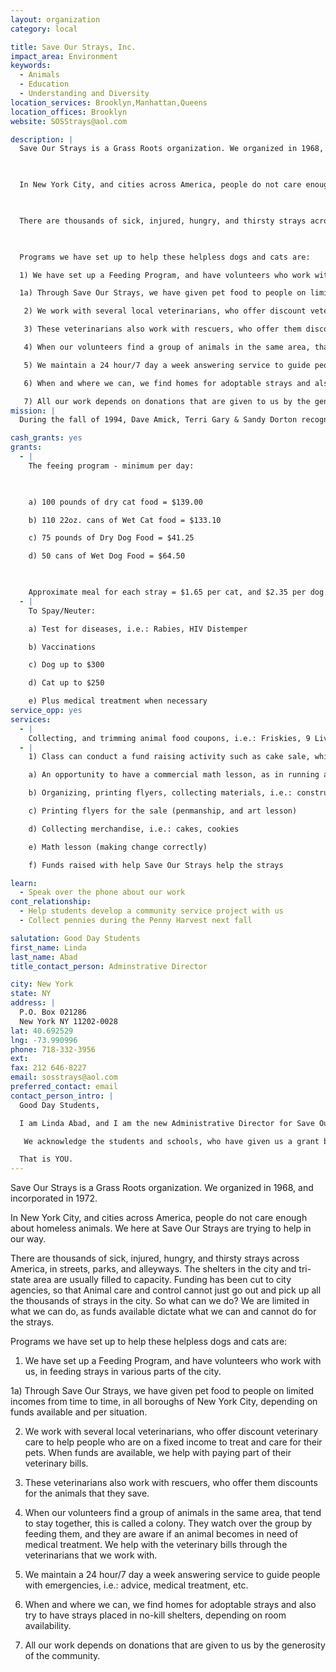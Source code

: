 ```yaml
---
layout: organization
category: local

title: Save Our Strays, Inc.
impact_area: Environment
keywords: 
  - Animals
  - Education
  - Understanding and Diversity
location_services: Brooklyn,Manhattan,Queens
location_offices: Brooklyn
website: SOSStrays@aol.com

description: |
  Save Our Strays is a Grass Roots organization. We organized in 1968, and incorporated in 1972.

  

  In New York City, and cities across America, people do not care enough about homeless animals. We here at Save Our Strays are trying to help in our way.

  

  There are thousands of sick, injured, hungry, and thirsty strays across America, in streets, parks, and alleyways. The shelters in the city and tri-state area are usually filled to capacity. Funding has been cut to city agencies, so that Animal care and control cannot just go out and pick up all the thousands of strays in the city. So what can we do? We are limited in what we can do, as funds available dictate what we can and cannot do for the strays.

  

  Programs we have set up to help these helpless dogs and cats are:

  1) We have set up a Feeding Program, and have volunteers who work with us, in feeding strays in various parts of the city.

  1a) Through Save Our Strays, we have given pet food to people on limited incomes from time to time, in all boroughs of New York City, depending on funds available and per situation.

   2) We work with several local veterinarians, who offer discount veterinary care to help people who are on a fixed income to treat and care for their pets. When funds are available, we help with paying part of their veterinary bills.

   3) These veterinarians also work with rescuers, who offer them discounts for the animals that they save.

   4) When our volunteers find a group of animals in the same area, that tend to stay together, this is called a colony. They watch over the group by feeding them, and they are aware if an animal becomes in need of medical treatment. We help with the veterinary bills through the veterinarians that we work with.

   5) We maintain a 24 hour/7 day a week answering service to guide people with emergencies, i.e.: advice, medical treatment, etc.

   6) When and where we can, we find homes for adoptable strays and also try to have strays placed in no-kill shelters, depending on room availability.

   7) All our work depends on donations that are given to us by the generosity of the community.
mission: |
  During the fall of 1994, Dave Amick, Terri Gary & Sandy Dorton recognized the problems confronting the stray cats in Pinellas County. These friends decided to form a non-profit, humane organization whose mission would be to shelter and re-home abandoned and homeless cats and kittens. 

cash_grants: yes
grants: 
  - |
    The feeing program - minimum per day:

    

    a) 100 pounds of dry cat food = $139.00

    b) 110 22oz. cans of Wet Cat food = $133.10

    c) 75 pounds of Dry Dog Food = $41.25

    d) 50 cans of Wet Dog Food = $64.50

    

    Approximate meal for each stray = $1.65 per cat, and $2.35 per dog. At this time, we feed approximately 165 stray cats, and 45 stray dogs a day.
  - |
    To Spay/Neuter:

    a) Test for diseases, i.e.: Rabies, HIV Distemper

    b) Vaccinations

    c) Dog up to $300

    d) Cat up to $250

    e) Plus medical treatment when necessary
service_opp: yes
services: 
  - |
    Collecting, and trimming animal food coupons, i.e.: Friskies, 9 Lives
  - |
    1) Class can conduct a fund raising activity such as cake sale, which benefits the class and the organization, i.e.:

    a) An opportunity to have a commercial math lesson, as in running a bakeshop

    b) Organizing, printing flyers, collecting materials, i.e.: construction paper, pens, and crayons

    c) Printing flyers for the sale (penmanship, and art lesson)

    d) Collecting merchandise, i.e.: cakes, cookies

    e) Math lesson (making change correctly)

    f) Funds raised with help Save Our Strays help the strays

learn: 
  - Speak over the phone about our work
cont_relationship: 
  - Help students develop a community service project with us
  - Collect pennies during the Penny Harvest next fall

salutation: Good Day Students
first_name: Linda
last_name: Abad
title_contact_person: Adminstrative Director

city: New York
state: NY
address: |
  P.O. Box 021286  
  New York NY 11202-0028
lat: 40.692529
lng: -73.990996
phone: 718-332-3956
ext: 
fax: 212 646-8227
email: sosstrays@aol.com
preferred_contact: email
contact_person_intro: |
  Good Day Students,

  I am Linda Abad, and I am the new Administrative Director for Save Our Strays, Inc. I have been with this organization since 1990, a total of 21 years. I arrange all staff schedules, and coordinate our programs, with the volunteer feeders, and rescuers. There are times that I go out in the field, with the feeders and rescuers to supervise and help with the strays. This is very rewarding, to have "hands on" with the strays.

   We acknowledge the students and schools, who have given us a grant by thanking them in our monthly newsletter.  The students who participate in this program, are the new generation of future lawyers, doctors, judges, and parents, who will carry on the work to bring injustice for stray animals to an end.

  That is YOU.
---
```

Save Our Strays is a Grass Roots organization. We organized in 1968, and incorporated in 1972.



In New York City, and cities across America, people do not care enough about homeless animals. We here at Save Our Strays are trying to help in our way.



There are thousands of sick, injured, hungry, and thirsty strays across America, in streets, parks, and alleyways. The shelters in the city and tri-state area are usually filled to capacity. Funding has been cut to city agencies, so that Animal care and control cannot just go out and pick up all the thousands of strays in the city. So what can we do? We are limited in what we can do, as funds available dictate what we can and cannot do for the strays.



Programs we have set up to help these helpless dogs and cats are:

1) We have set up a Feeding Program, and have volunteers who work with us, in feeding strays in various parts of the city.

1a) Through Save Our Strays, we have given pet food to people on limited incomes from time to time, in all boroughs of New York City, depending on funds available and per situation.

 2) We work with several local veterinarians, who offer discount veterinary care to help people who are on a fixed income to treat and care for their pets. When funds are available, we help with paying part of their veterinary bills.

 3) These veterinarians also work with rescuers, who offer them discounts for the animals that they save.

 4) When our volunteers find a group of animals in the same area, that tend to stay together, this is called a colony. They watch over the group by feeding them, and they are aware if an animal becomes in need of medical treatment. We help with the veterinary bills through the veterinarians that we work with.

 5) We maintain a 24 hour/7 day a week answering service to guide people with emergencies, i.e.: advice, medical treatment, etc.

 6) When and where we can, we find homes for adoptable strays and also try to have strays placed in no-kill shelters, depending on room availability.

 7) All our work depends on donations that are given to us by the generosity of the community.